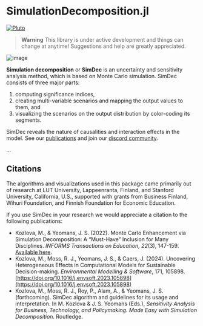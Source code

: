 # SimulationDecomposition.jl

[![Pluto](https://img.shields.io/badge/SimDec-notebook-389826)](https://htmlview.glitch.me/?https://github.com/Simulation-Decomposition/SimulationDecomposition.jl/blob/main/notebooks/simdec.html)


> **Warning**
> This library is under active development and things can change at anytime! Suggestions and help are greatly appreciated.



![image](https://user-images.githubusercontent.com/37065157/233836694-5312496e-4ada-47cb-bc09-3bf8c00be135.png)

<!---
When public
![image](https://raw.githubusercontent.com/Simulation-Decomposition/simdec-python/main/docs/_static/simdec_presentation.png)
-->

**Simulation decomposition** or **SimDec** is an uncertainty and sensitivity
analysis method, which is based on Monte Carlo simulation. SimDec consists of
three major parts:

1. computing significance indices,
2. creating multi-variable scenarios and mapping the output values to them, and
3. visualizing the scenarios on the output distribution by color-coding its segments.

SimDec reveals the nature of causalities and interaction effects in the model.
See our [publications](https://www.simdec.fi/publications) and join our
[discord community](https://discord.gg/54SFcNsZS4).

...

## Citations

The algorithms and visualizations used in this package came primarily out of
research at LUT University, Lappeenranta, Finland, and Stanford University,
California, U.S., supported with grants from Business Finland, Wihuri
Foundation, and Finnish Foundation for Economic Education.

If you use SimDec in your research we would appreciate a citation to the
following publications:

- Kozlova, M., & Yeomans, J. S. (2022). Monte Carlo Enhancement via Simulation Decomposition: A “Must-Have” Inclusion for Many Disciplines. _INFORMS Transactions on Education, 22_(3), 147-159. [Available here](https://pubsonline.informs.org/doi/10.1287/ited.2019.0240).
- Kozlova, M., Moss, R. J., Yeomans, J. S., & Caers, J. (2024). Uncovering Heterogeneous Effects in Computational Models for Sustainable Decision-making. _Environmental Modelling & Software_, 171, 105898. [https://doi.org/10.1016/j.envsoft.2023.105898](https://doi.org/10.1016/j.envsoft.2023.105898)
- Kozlova, M., Moss, R. J., Roy, P., Alam, A., & Yeomans, J. S. (forthcoming). SimDec algorithm and guidelines for its usage and interpretation. In M. Kozlova & J. S. Yeomans (Eds.), _Sensitivity Analysis for Business, Technology, and Policymaking. Made Easy with Simulation Decomposition_. Routledge.
